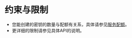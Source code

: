 # 约束与限制<a name="dew_02_0053"></a>

-   您能创建的密钥的数量与配额有关系，具体请参见[服务配额](https://support.huaweicloud.com/dew_faq/dew_01_0118.html)。
-   更详细的限制请参见具体API的说明。

